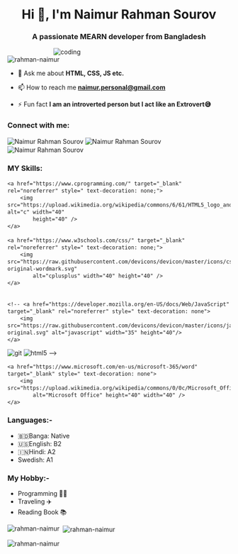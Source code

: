 <!-- This is the heading section -->
<h1 align="center">Hi 👋, I'm Naimur Rahman Sourov</h1>
<h3 align="center">A passionate MEARN developer from Bangladesh</h3>

<img align="right" alt="coding" width="400" border-radius="5px"
    src="https://user-images.githubusercontent.com/55389276/140866485-8fb1c876-9a8f-4d6a-98dc-08c4981eaf70.gif">

<p align="left"> <img
        src="https://komarev.com/ghpvc/?username=rahmannaimur&label=Profile%20views&color=0e75b6&style=flat"
        alt="rahman-naimur" /> </p>

- 💬 Ask me about **HTML, CSS, JS etc.**

- 📫 How to reach me **naimur.personal@gmail.com**

- ⚡ Fun fact **I am an introverted person but I act like an Extrovert😅**

<h3 align="left">Connect with me:</h3>
<p align="left">
    <a href="https://fb.com/rahman_naimur" target="_blank" style=" text-decoration: none;">
        <img align="center" src="https://upload.wikimedia.org/wikipedia/commons/a/a5/Instagram_icon.png"
            alt="Naimur Rahman Sourov" height="30" width="40" />
    </a>
    <a href="https://www.linkedin.com/in/rahman-naimur/" target="_blank" style=" text-decoration: none;">
        <img align="center" src="https://www.svgrepo.com/show/448234/linkedin.svg" alt="Naimur Rahman Sourov"
            height="40" width="40" />
    </a>
    <a href="https://x.com/rahman_naimur_X" target="_blank" style=" text-decoration: none;">
        <img align="center" src="https://upload.wikimedia.org/wikipedia/commons/6/6f/Logo_of_Twitter.svg"
            alt="Naimur Rahman Sourov" height="40" width="40" />
    </a>
</p>
<!--Skill section-->
<h3 align="left">MY Skills:</h3>

<p align="left">


    <a href="https://www.cprogramming.com/" target="_blank" rel="noreferrer" style=" text-decoration: none;">
        <img src="https://upload.wikimedia.org/wikipedia/commons/6/61/HTML5_logo_and_wordmark.svg" alt="c" width="40"
            height="40" />
    </a>

    <a href="https://www.w3schools.com/css/" target="_blank" rel="noreferrer" style=" text-decoration: none;">
        <img src="https://raw.githubusercontent.com/devicons/devicon/master/icons/css3/css3-original-wordmark.svg"
            alt="cplusplus" width="40" height="40" />
    </a>


    <!-- <a href="https://developer.mozilla.org/en-US/docs/Web/JavaScript" target="_blank" rel="noreferrer" style=" text-decoration: none">
        <img src="https://raw.githubusercontent.com/devicons/devicon/master/icons/javascript/javascript-original.svg" alt="javascript" width="35" height="40"/>
    </a>
    
    
<a href="https://git-scm.com/" target="_blank" rel="noreferrer" style=" text-decoration: none">
        <img src="https://www.vectorlogo.zone/logos/git-scm/git-scm-icon.svg" alt="git" width="40" height="40"/>
    </a>
    
 <a href="https://www.w3.org/html/" target="_blank" rel="noreferrer" style=" text-decoration: none">
        <img src="https://upload.wikimedia.org/wikipedia/commons/1/19/C_Logo.png" alt="html5" width="37" height="40"/>
    </a> -->

    <a href="https://www.microsoft.com/en-us/microsoft-365/word" target="_blank" style=" text-decoration: none">
        <img src="https://upload.wikimedia.org/wikipedia/commons/0/0c/Microsoft_Office_logo_%282013%E2%80%932019%29.svg"
            alt="Microsoft Office" height="40" width="40" />
    </a>

</p>
<!--language Section-->
<h3 align="left">Languages:-</h3>
<ul>
    <li>🇧🇩Banga: Native</li>
    <li>🇺🇸English: B2</li>
    <li>🇮🇳Hindi: A2</li>
    <li>Swedish: A1</li>
</ul>
<!--My Hobbies-->
<h3 align="left">My Hobby:-</h3>
<ul>
    <li>Programming 👨‍💻</li>
    <li>Traveling ✈️</li>
    <li>Reading Book 📚</li>
</ul>


<p>
    <img align="left"
        src="https://github-readme-stats.vercel.app/api/top-langs?username=rahman-naimur&show_icons=true&locale=en&layout=compact"
        alt="rahman-naimur" />
</p>

<p>&nbsp;
    <img align="center"
        src="https://github-readme-stats.vercel.app/api?username=rahman-naimur&show_icons=true&locale=en"
        alt="rahman-naimur" />
</p>

<p>
    <img align="center" src="https://github-readme-streak-stats.herokuapp.com/?user=rahman-naimur&"
        alt="rahman-naimur" />
</p>
